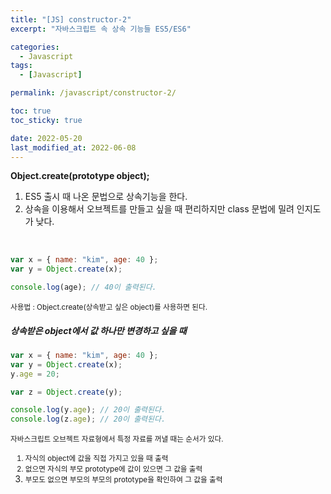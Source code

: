 ```yaml
---
title: "[JS] constructor-2"
excerpt: "자바스크립트 속 상속 기능들 ES5/ES6"

categories:
  - Javascript
tags:
  - [Javascript]

permalink: /javascript/constructor-2/

toc: true
toc_sticky: true

date: 2022-05-20
last_modified_at: 2022-06-08
---
```


**Object.create(prototype object);**

1. ES5 출시 때 나온 문법으로 상속기능을 한다.
2. 상속을 이용해서 오브젝트를 만들고 싶을 때 편리하지만 class 문법에 밀려 인지도가 낮다.

<br>

```js
var x = { name: "kim", age: 40 };
var y = Object.create(x);

console.log(age); // 40이 출력된다.
```

<small>사용법 : Object.create(상속받고 싶은 object)를 사용하면 된다.</small>

<h5>상속받은 object에서 값 하나만 변경하고 싶을 때</h5>

```js
var x = { name: "kim", age: 40 };
var y = Object.create(x);
y.age = 20;

var z = Object.create(y);

console.log(y.age); // 20이 출력된다.
console.log(z.age); // 20이 출력된다.
```

<small>자바스크립트 오브젝트 자료형에서 특정 자료를 꺼낼 때는 순서가 있다.<br>

1. 자식의 object에 값을 직접 가지고 있을 때 출력
2. 없으면 자식의 부모 prototype에 값이 있으면 그 값을 출력
3. 부모도 없으면 부모의 부모의 prototype을 확인하여 그 값을 출력</small>
